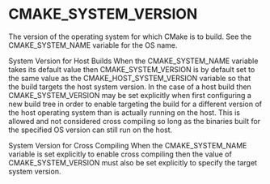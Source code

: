   

# CMAKE_SYSTEM_VERSION  
The version of the operating system for which CMake is to build.
See the CMAKE_SYSTEM_NAME variable for the OS name.  


System Version for Host Builds
When the CMAKE_SYSTEM_NAME variable takes its default value
then CMAKE_SYSTEM_VERSION is by default set to the same value as the
CMAKE_HOST_SYSTEM_VERSION variable so that the build targets
the host system version.
In the case of a host build then CMAKE_SYSTEM_VERSION may be set
explicitly when first configuring a new build tree in order to enable
targeting the build for a different version of the host operating system
than is actually running on the host.  This is allowed and not considered
cross compiling so long as the binaries built for the specified OS version
can still run on the host.
  


System Version for Cross Compiling
When the CMAKE_SYSTEM_NAME variable is set explicitly to
enable cross compiling then the
value of CMAKE_SYSTEM_VERSION must also be set explicitly to specify
the target system version.
  

